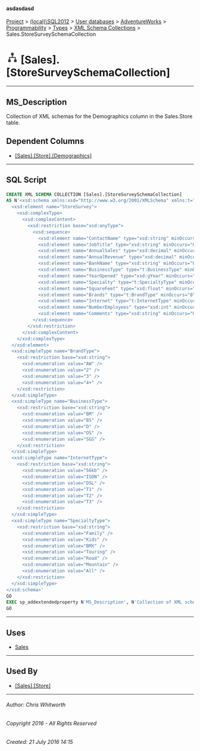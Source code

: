 #### asdasdasd

[Project](../../../../../../index.md) > [(local)\\SQL2012](../../../../../index.md) > [User databases](../../../../index.md) > [AdventureWorks](../../../index.md) > [Programmability](../../index.md) > [Types](../index.md) > [XML Schema Collections](XML_Schema_Collections.md) > Sales.StoreSurveySchemaCollection

# ![XML Schema Collections](../../../../../../Images/XmlSchemaCollection32.png) [Sales].[StoreSurveySchemaCollection]

---

## <a name="#description"></a>MS_Description

Collection of XML schemas for the Demographics column in the Sales.Store table.

## <a name="#dependentcolumns"></a>Dependent Columns

* [[Sales].[Store].[Demographics]](../../../Tables/Store.md)


---

## <a name="#sqlscript"></a>SQL Script

```sql
CREATE XML SCHEMA COLLECTION [Sales].[StoreSurveySchemaCollection] 
AS N'<xsd:schema xmlns:xsd="http://www.w3.org/2001/XMLSchema" xmlns:t="http://schemas.microsoft.com/sqlserver/2004/07/adventure-works/StoreSurvey" targetNamespace="http://schemas.microsoft.com/sqlserver/2004/07/adventure-works/StoreSurvey" elementFormDefault="qualified">
  <xsd:element name="StoreSurvey">
    <xsd:complexType>
      <xsd:complexContent>
        <xsd:restriction base="xsd:anyType">
          <xsd:sequence>
            <xsd:element name="ContactName" type="xsd:string" minOccurs="0" />
            <xsd:element name="JobTitle" type="xsd:string" minOccurs="0" />
            <xsd:element name="AnnualSales" type="xsd:decimal" minOccurs="0" />
            <xsd:element name="AnnualRevenue" type="xsd:decimal" minOccurs="0" />
            <xsd:element name="BankName" type="xsd:string" minOccurs="0" />
            <xsd:element name="BusinessType" type="t:BusinessType" minOccurs="0" />
            <xsd:element name="YearOpened" type="xsd:gYear" minOccurs="0" />
            <xsd:element name="Specialty" type="t:SpecialtyType" minOccurs="0" />
            <xsd:element name="SquareFeet" type="xsd:float" minOccurs="0" />
            <xsd:element name="Brands" type="t:BrandType" minOccurs="0" />
            <xsd:element name="Internet" type="t:InternetType" minOccurs="0" />
            <xsd:element name="NumberEmployees" type="xsd:int" minOccurs="0" />
            <xsd:element name="Comments" type="xsd:string" minOccurs="0" />
          </xsd:sequence>
        </xsd:restriction>
      </xsd:complexContent>
    </xsd:complexType>
  </xsd:element>
  <xsd:simpleType name="BrandType">
    <xsd:restriction base="xsd:string">
      <xsd:enumeration value="AW" />
      <xsd:enumeration value="2" />
      <xsd:enumeration value="3" />
      <xsd:enumeration value="4+" />
    </xsd:restriction>
  </xsd:simpleType>
  <xsd:simpleType name="BusinessType">
    <xsd:restriction base="xsd:string">
      <xsd:enumeration value="BM" />
      <xsd:enumeration value="BS" />
      <xsd:enumeration value="D" />
      <xsd:enumeration value="OS" />
      <xsd:enumeration value="SGS" />
    </xsd:restriction>
  </xsd:simpleType>
  <xsd:simpleType name="InternetType">
    <xsd:restriction base="xsd:string">
      <xsd:enumeration value="56kb" />
      <xsd:enumeration value="ISDN" />
      <xsd:enumeration value="DSL" />
      <xsd:enumeration value="T1" />
      <xsd:enumeration value="T2" />
      <xsd:enumeration value="T3" />
    </xsd:restriction>
  </xsd:simpleType>
  <xsd:simpleType name="SpecialtyType">
    <xsd:restriction base="xsd:string">
      <xsd:enumeration value="Family" />
      <xsd:enumeration value="Kids" />
      <xsd:enumeration value="BMX" />
      <xsd:enumeration value="Touring" />
      <xsd:enumeration value="Road" />
      <xsd:enumeration value="Mountain" />
      <xsd:enumeration value="All" />
    </xsd:restriction>
  </xsd:simpleType>
</xsd:schema>'
GO
EXEC sp_addextendedproperty N'MS_Description', N'Collection of XML schemas for the Demographics column in the Sales.Store table.', 'SCHEMA', N'Sales', 'XML SCHEMA COLLECTION', N'StoreSurveySchemaCollection', NULL, NULL
GO

```


---

## <a name="#uses"></a>Uses

* [Sales](../../../Security/Schemas/Sales.md)


---

## <a name="#usedby"></a>Used By

* [[Sales].[Store]](../../../Tables/Store.md)


---

###### Author:  Chris Whitworth

###### Copyright 2016 - All Rights Reserved

###### Created: 21 July 2016 14:15

